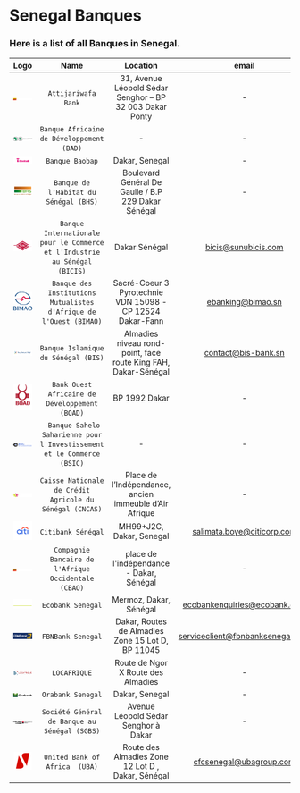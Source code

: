 # Senegal Banques
### Here is a list of all Banques in Senegal.

|               Logo               |                                    Name                                    |                            Location                            |              email               |                                        website                                        |            phone             |
|:--------------------------------:|:--------------------------------------------------------------------------:|:--------------------------------------------------------------:|:--------------------------------:|:-------------------------------------------------------------------------------------:|:----------------------------:|
|    ![img.png](assets/img.png)    |                            `Attijariwafa Bank`                             |    31, Avenue Léopold Sédar Senghor – BP 32 003 Dakar Ponty    |                -                 |                          https://www.attijariwafabank.com/fr                          | 221338899898 -  221338234857 |
|  ![img_1.png](assets/img_1.png)  |                 `Banque Africaine de Développement (BAD)`                  |                               -                                |                -                 |                                https://www.afdb.org/fr                                |              -               |
|  ![img.png](assets/img_16.png)   |                              `Banque Baobap`                               |                         Dakar, Senegal                         |                -                 |                                https://baobab.com/sn/                                 |              -               |
|  ![img_2.png](assets/img_2.png)  |                   `Banque de l'Habitat du Sénégal (BHS)`                   |      Boulevard Général De Gaulle / B.P 229 Dakar Sénégal       |                -                 |                                  https://www.bhs.sn/                                  |         221338393333         |
|  ![img_3.png](assets/img_3.png)  | `Banque Internationale pour le Commerce et l'Industrie au Sénégal (BICIS)` |                         Dakar Sénégal                          |       bicis@sunubicis.com        |                                https://sunubicis.com/                                 |    338390390 - 338234721     |
|  ![img_4.png](assets/img_4.png)  |     `Banque des Institutions Mutualistes d'Afrique de l'Ouest (BIMAO)`     |   Sacré-Coeur 3 Pyrotechnie VDN 15098 - CP 12524 Dakar-Fann    |        ebanking@bimao.sn         |                       https://ebanking.bimao.sn/PortailWeb/#!/                        |         221338598218         |
|  ![img_5.png](assets/img_5.png)  |                    `Banque Islamique du Sénégal (BIS)`                     | Almadies niveau rond-point, face route King FAH, Dakar-Sénégal |       contact@bis-bank.sn        |                                 https://bis-bank.com/                                 | 221338496262 - 221338224948  |
|  ![img_6.png](assets/img_6.png)  |               `Bank Ouest Africaine de Développement (BOAD)`               |                         BP 1992 Dakar                          |                -                 |                                 https://www.boad.org/                                 |    338496240 - 338421667     |
|  ![img_7.png](assets/img_7.png)  |  ` Banque Sahelo Saharienne pour l'Investissement et le Commerce (BSIC)`   |                               -                                |                -                 |                               https://bsicbank.com/eng/                               |    338895858 - 338427105     |
|  ![img_8.png](assets/img_8.png)  |           `Caisse Nationale de Crédit Agricole du Sénégal (CNCAS)`           |     Place de l’Indépendance, ancien immeuble d’Air Afrique     |                -                 |                           https://www.labanqueagricole.sn/                            |    338393636 - 338212606     |
|  ![img_9.png](assets/img_9.png)  |                              `Citibank Sénégal`                              |                    MH99+J2C, Dakar, Senegal                    |    salimata.boye@citicorp.com    |                                 https://www.citi.com/                                 |    338491111 - 338238817     |
|    ![img.png](assets/img.png)    |             `Compagnie Bancaire de l'Afrique Occidentale (CBAO)`             |            place de l'indépendance - Dakar, Sénégal            |                -                 | https://www.attijariwafabank.com/en/international-subsidiaries/CBAO-S%C3%A9n%C3%A9gal |         221338496060         |
| ![img_10.png](assets/img_10.png) |                              `Ecobank Senegal`                               |                     Mermoz, Dakar, Sénégal                     |   ecobankenquiries@ecobank.com   |                      https://www.ecobank.com/sn/personal-banking                      |         221338492300         |
|  ![img.png](assets/img_13.png)   |                              `FBNBank Senegal`                               |       Dakar, Routes de Almadies Zone 15 Lot D, BP 11045        | serviceclient@fbnbanksenegal.com |                            https://www.fbnbanksenegal.com/                            |         221338598010         |
| ![img_1.png](assets/img_15.png)  |                                 `LOCAFRIQUE`                                 |               Route de Ngor X Route des Almadies               |                -                 |                            https://www.locafrique-sf.com/                             |         221338592760         |
|  ![img.png](assets/img_14.png)   |                              `Orabank Senegal`                               |                         Dakar, Senegal                         |                -                 |                      https://www.orabank.net/fr/filiale/senegal                       |              -               |
| ![img_11.png](assets/img_11.png) |                `Société Général de Banque au Sénégal (SGBS)`                 |              Avenue Léopold Sédar Senghor à Dakar              |                -                 |                            https://societegenerale.sn/fr/                             | 221338395500 - 221338394242  |
| ![img_12.png](assets/img_12.png) |                        `United Bank of Africa  (UBA)`                        |       Route des Almadies Zone 12 Lot D , Dakar, Sénégal        |     cfcsenegal@ubagroup.com      |                              https://www.ubasenegal.com/                              | 221338595100 - 221338206010  |